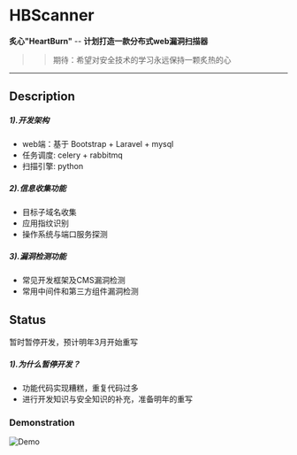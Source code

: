 # HBScanner

**炙心"HeartBurn"** -- **计划打造一款分布式web漏洞扫描器**

>> 期待：希望对安全技术的学习永远保持一颗炙热的心

---

## Description

##### 1).开发架构

- web端：基于 Bootstrap + Laravel + mysql
- 任务调度: celery + rabbitmq
- 扫描引擎: python

##### 2).信息收集功能
- 目标子域名收集
- 应用指纹识别
- 操作系统与端口服务探测

##### 3).漏洞检测功能
- 常见开发框架及CMS漏洞检测
- 常用中间件和第三方组件漏洞检测


## Status
 暂时暂停开发，预计明年3月开始重写

##### 1).为什么暂停开发？
- 功能代码实现糟糕，重复代码过多
- 进行开发知识与安全知识的补充，准备明年的重写

### Demonstration

![Demo](https://github.com/Hunter-0x07/HBScanner/blob/master/HBScanner.gif?raw=true)
